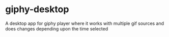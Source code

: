 # giphy-desktop
A desktop app for giphy player where it works with multiple gif sources and does changes depending upon the time selected
